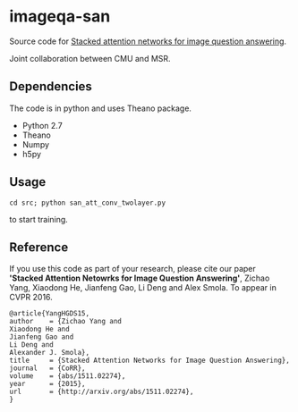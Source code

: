 # imageqa-san
Source code for
[Stacked attention networks for image question answering](http://arxiv.org/abs/1511.02274).

Joint collaboration between CMU and MSR.

## Dependencies
The code is in python and uses Theano package.
- Python 2.7
- Theano
- Numpy
- h5py


## Usage
```
cd src; python san_att_conv_twolayer.py
```
to start training.

## Reference
If you use this code as part of your research, please cite our paper
**'Stacked Attention Netowrks for Image Question Answering'**,
Zichao Yang, Xiaodong He, Jianfeng Gao, Li Deng and Alex Smola.
To appear in CVPR 2016.

```
@article{YangHGDS15,
author    = {Zichao Yang and
Xiaodong He and
Jianfeng Gao and
Li Deng and
Alexander J. Smola},
title     = {Stacked Attention Networks for Image Question Answering},
journal   = {CoRR},
volume    = {abs/1511.02274},
year      = {2015},
url       = {http://arxiv.org/abs/1511.02274},
}
```
